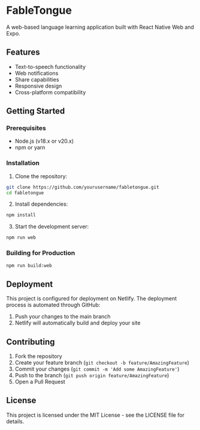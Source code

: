 # FableTongue

A web-based language learning application built with React Native Web and Expo.

## Features

- Text-to-speech functionality
- Web notifications
- Share capabilities
- Responsive design
- Cross-platform compatibility

## Getting Started

### Prerequisites

- Node.js (v18.x or v20.x)
- npm or yarn

### Installation

1. Clone the repository:
```bash
git clone https://github.com/yourusername/fabletongue.git
cd fabletongue
```

2. Install dependencies:
```bash
npm install
```

3. Start the development server:
```bash
npm run web
```

### Building for Production

```bash
npm run build:web
```

## Deployment

This project is configured for deployment on Netlify. The deployment process is automated through GitHub:

1. Push your changes to the main branch
2. Netlify will automatically build and deploy your site

## Contributing

1. Fork the repository
2. Create your feature branch (`git checkout -b feature/AmazingFeature`)
3. Commit your changes (`git commit -m 'Add some AmazingFeature'`)
4. Push to the branch (`git push origin feature/AmazingFeature`)
5. Open a Pull Request

## License

This project is licensed under the MIT License - see the LICENSE file for details. 